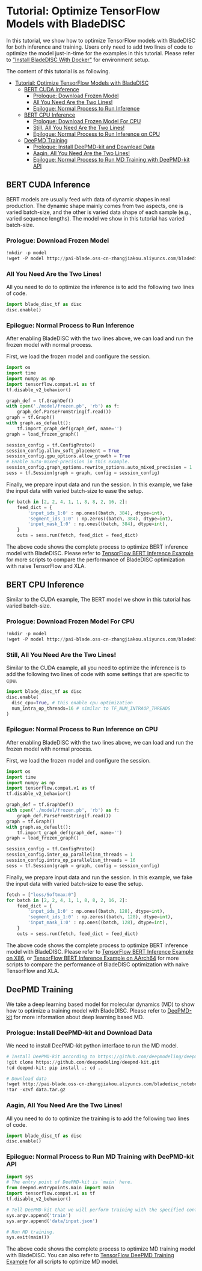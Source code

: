 # Tutorial: Optimize TensorFlow Models with BladeDISC

In this tutorial, we show how to optimize TensorFlow models with BladeDISC for
both inference and training. Users only need to add two lines of code to
optimize the model just-in-time for the examples in this tutorial.
Please refer to ["Install BladeDISC With Docker"](/docs/install_with_docker.md)
for environment setup.

The content of this tutorial is as following.
- [Tutorial: Optimize TensorFlow Models with BladeDISC](#tutorial-optimize-tensorflow-models-with-bladedisc)
  - [BERT CUDA Inference](#bert-cuda-inference)
    - [Prologue: Download Frozen Model](#prologue-download-frozen-model)
    - [All You Need Are the Two Lines!](#all-you-need-are-the-two-lines)
    - [Epilogue: Normal Process to Run Inference](#epilogue-normal-process-to-run-inference)
  - [BERT CPU Inference](#bert-cpu-inference)
    - [Prologue: Download Frozen Model For CPU](#prologue-download-frozen-model-for-cpu)
    - [Still, All You Need Are the Two Lines!](#still-all-you-need-are-the-two-lines)
    - [Epilogue: Normal Process to Run Inference on CPU](#epilogue-normal-process-to-run-inference-on-cpu)
  - [DeePMD Training](#deepmd-training)
    - [Prologue: Install DeePMD-kit and Download Data](#prologue-install-deepmd-kit-and-download-data)
    - [Aagin, All You Need Are the Two Lines!](#aagin-all-you-need-are-the-two-lines)
    - [Epilogue: Normal Process to Run MD Training with DeePMD-kit API](#epilogue-normal-process-to-run-md-training-with-deepmd-kit-api)


## BERT CUDA Inference

BERT models are usually feed with data of dynamic shapes in real production. The
dynamic shape mainly comes from two aspects, one is varied batch-size, and the
other is varied data shape of each sample (e.g., varied sequence lengths). The
model we show in this tutorial has varied batch-size.

### Prologue: Download Frozen Model

```python
!mkdir -p model
!wget -P model http://pai-blade.oss-cn-zhangjiakou.aliyuncs.com/bladedisc_notebook_binaries/models/disc_bert_example/frozen.pb
```

### All You Need Are the Two Lines!

All you need to do to optimize the inference is to add the following two lines
of code.
```python
import blade_disc_tf as disc
disc.enable()
```

### Epilogue: Normal Process to Run Inference

After enabling BladeDISC with the two lines above, we can load and run the
frozen model with normal process.

First, we load the frozen model and configure the session.
```python
import os
import time
import numpy as np
import tensorflow.compat.v1 as tf
tf.disable_v2_behavior()

graph_def = tf.GraphDef()
with open('./model/frozen.pb', 'rb') as f:
    graph_def.ParseFromString(f.read())
graph = tf.Graph()
with graph.as_default():
    tf.import_graph_def(graph_def, name='')
graph = load_frozen_graph()

session_config = tf.ConfigProto()
session_config.allow_soft_placement = True
session_config.gpu_options.allow_growth = True
# Enable auto-mixed-precision in this example.
session_config.graph_options.rewrite_options.auto_mixed_precision = 1
sess = tf.Session(graph = graph, config = session_config)
```

Finally, we prepare input data and run the session. In this example, we fake the
input data with varied batch-size to ease the setup.
```python
for batch in [2, 2, 4, 1, 1, 8, 8, 2, 16, 2]:
    feed_dict = {
        'input_ids_1:0' : np.ones((batch, 384), dtype=int),
        'segment_ids_1:0' : np.zeros((batch, 384), dtype=int),
        'input_mask_1:0' : np.ones((batch, 384), dtype=int),
    }
    outs = sess.run(fetch, feed_dict = feed_dict)
```

The above code shows the complete process to optimize BERT inference model with
BladeDISC. Please refer to [TensorFlow BERT Inference
Example](https://github.com/alibaba/BladeDISC/tree/main/examples/TensorFlow/Inference/CUDA/BERT)
for more scripts to compare the performance of BladeDISC optimization with naive
TensorFlow and XLA.


## BERT CPU Inference

Similar to the CUDA example, The BERT model we show in this tutorial has varied
batch-size.

### Prologue: Download Frozen Model For CPU

```python
!mkdir -p model
!wget -P model http://pai-blade.oss-cn-zhangjiakou.aliyuncs.com/bladedisc_notebook_binaries/models/disc_bert_cpu_example/frozen.pb
```

### Still, All You Need Are the Two Lines!

Similar to the CUDA example, all you need to optimize the inference is to
add the following two lines of code with some settings that are specific to cpu.
```python
import blade_disc_tf as disc
disc.enable(
  disc_cpu=True, # this enable cpu optimization
  num_intra_op_threads=16 # similar to TF_NUM_INTRAOP_THREADS
)
```

### Epilogue: Normal Process to Run Inference on CPU

After enabling BladeDISC with the two lines above, we can load and run the
frozen model with normal process.

First, we load the frozen model and configure the session.
```python
import os
import time
import numpy as np
import tensorflow.compat.v1 as tf
tf.disable_v2_behavior()

graph_def = tf.GraphDef()
with open('./model/frozen.pb', 'rb') as f:
    graph_def.ParseFromString(f.read())
graph = tf.Graph()
with graph.as_default():
    tf.import_graph_def(graph_def, name='')
graph = load_frozen_graph()

session_config = tf.ConfigProto()
session_config.inter_op_parallelism_threads = 1
session_config.intra_op_parallelism_threads = 16
sess = tf.Session(graph = graph, config = session_config)
```

Finally, we prepare input data and run the session. In this example, we fake the
input data with varied batch-size to ease the setup.
```python
fetch = ["loss/Softmax:0"]
for batch in [2, 2, 4, 1, 1, 8, 8, 2, 16, 2]:
    feed_dict = {
        'input_ids_1:0' : np.ones((batch, 128), dtype=int),
        'segment_ids_1:0' : np.zeros((batch, 128), dtype=int),
        'input_mask_1:0' : np.ones((batch, 128), dtype=int),
    }
    outs = sess.run(fetch, feed_dict = feed_dict)
```

The above code shows the complete process to optimize BERT inference model with
BladeDISC. Please refer to [TensorFlow BERT Inference
Example on X86](https://github.com/alibaba/BladeDISC/tree/main/examples/TensorFlow/Inference/X86/BERT), or [TensorFlow BERT Inference Example on AArch64](https://github.com/alibaba/BladeDISC/tree/main/examples/TensorFlow/Inference/AArch64/BERT) for more scripts to compare the performance of BladeDISC optimization with naive
TensorFlow and XLA.


## DeePMD Training

We take a deep learning based model for molecular dynamics (MD) to show how to
optimize a training model with BladeDISC. Please refer to
[DeePMD-kit](https://github.com/deepmodeling/deepmd-kit) for more information
about deep learning based MD.



### Prologue: Install DeePMD-kit and Download Data

We need to install DeePMD-kit python interface to run the MD model.
```python
# Install DeePMD-kit according to https://github.com/deepmodeling/deepmd-kit/blob/master/doc/install/install-from-source.md#install-the-python-interface
!git clone https://github.com/deepmodeling/deepmd-kit.git
!cd deepmd-kit; pip install .; cd ..

# Download data
!wget http://pai-blade.oss-cn-zhangjiakou.aliyuncs.com/bladedisc_notebook_binaries/data/disc_deepmd_example/data.tar.gz
!tar -xzvf data.tar.gz
```

### Aagin, All You Need Are the Two Lines!

All you need to do to optimize the training is to add the following two lines of
code.
```python
import blade_disc_tf as disc
disc.enable()
```

### Epilogue: Normal Process to Run MD Training with DeePMD-kit API

```python
import sys
# The entry point of DeePMD-kit is `main` here.
from deepmd.entrypoints.main import main
import tensorflow.compat.v1 as tf
tf.disable_v2_behavior()

# Tell DeePMD-kit that we will perform training with the specified configuration.
sys.argv.append('train')
sys.argv.append('data/input.json')

# Run MD training.
sys.exit(main())
```

The above code shows the complete process to optimize MD training model with
BladeDISC. You can also refer to [TensorFlow DeePMD Training
Example](https://github.com/alibaba/BladeDISC/tree/main/examples/TensorFlow/Train/DeePMD)
for all scripts to optimize MD model.
